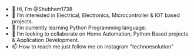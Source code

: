 - 👋 Hi, I’m @Shubham1738
- 👀 I’m interested in Electrical, Electronics, Microcontroller & IOT based projects.
- 🌱 I’m currently learning Python Programming language.
- 💞️ I’m looking to collaborate on Home Automation, Python Based projects & Application Development.
- 📫 How to reach me just follow me on instagram "technoesolution"

<!---
Shubham1738/Shubham1738 is a ✨ special ✨ repository because its `README.md` (this file) appears on your GitHub profile.
You can click the Preview link to take a look at your changes.
--->
